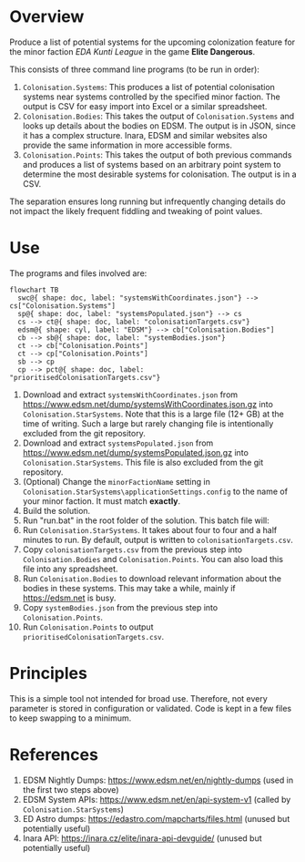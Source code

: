 # Overview

Produce a list of potential systems for the upcoming colonization feature for the minor faction *EDA Kunti League* in the game **Elite Dangerous**.

This consists of three command line programs (to be run in order):
1. `Colonisation.Systems`: This produces a list of potential colonisation systems near systems controlled by the specified minor faction. The output is CSV for easy import into Excel or a similar spreadsheet.
1. `Colonisation.Bodies`: This takes the output of `Colonisation.Systems` and looks up details about the bodies on EDSM. The output is in JSON, since it has a complex structure. Inara, EDSM and similar websites also provide the same information in more accessible forms.
1. `Colonisation.Points`: This takes the output of both previous commands and produces a list of systems based on an arbitrary point system to determine the most desirable systems for colonisation. The output is in a CSV.

The separation ensures long running but infrequently changing details do not impact the likely frequent fiddling and tweaking of point values.

# Use

The programs and files involved are:

```mermaid
flowchart TB
  swc@{ shape: doc, label: "systemsWithCoordinates.json"} --> cs["Colonisation.Systems"]
  sp@{ shape: doc, label: "systemsPopulated.json"} --> cs
  cs --> ct@{ shape: doc, label: "colonisationTargets.csv"}
  edsm@{ shape: cyl, label: "EDSM"} --> cb["Colonisation.Bodies"]
  cb --> sb@{ shape: doc, label: "systemBodies.json"}
  ct --> cb["Colonisation.Points"]
  ct --> cp["Colonisation.Points"]
  sb --> cp
  cp --> pct@{ shape: doc, label: "prioritisedColonisationTargets.csv"}
```

1. Download and extract `systemsWithCoordinates.json` from https://www.edsm.net/dump/systemsWithCoordinates.json.gz into `Colonisation.StarSystems`. Note that this is a large file (12+ GB) at the time of writing. Such a large but rarely changing file is intentionally excluded from the git repository.
1. Download and extract `systemsPopulated.json` from https://www.edsm.net/dump/systemsPopulated.json.gz into `Colonisation.StarSystems`. This file is also excluded from the git repository.
1. (Optional) Change the `minorFactionName` setting in `Colonisation.StarSystems\applicationSettings.config` to the name of your minor faction. It must match **exactly**.
1. Build the solution.
1. Run "run.bat" in the root folder of the solution. This batch file will:
  1. Run `Colonisation.StarSystems`. It takes about four to four and a half minutes to run. By default, output is written to `colonisationTargets.csv`.
  1. Copy `colonisationTargets.csv` from the previous step into `Colonisation.Bodies` and `Colonisation.Points`. You can also load this file into any spreadsheet.
  1. Run `Colonisation.Bodies` to download relevant information about the bodies in these systems. This may take a while, mainly if https://edsm.net is busy.
  1. Copy `systemBodies.json` from the previous step into `Colonisation.Points`.
  1. Run `Colonisation.Points` to output `prioritisedColonisationTargets.csv`.

# Principles

This is a simple tool not intended for broad use. Therefore, not every parameter is stored in configuration or validated. Code is kept in a few files to keep swapping to a minimum.

# References

1. EDSM Nightly Dumps: https://www.edsm.net/en/nightly-dumps (used in the first two steps above)
1. EDSM System APIs: https://www.edsm.net/en/api-system-v1 (called by `Colonisation.StarSystems`)
1. ED Astro dumps: https://edastro.com/mapcharts/files.html (unused but potentially useful)
1. Inara API: https://inara.cz/elite/inara-api-devguide/ (unused but potentially useful)
